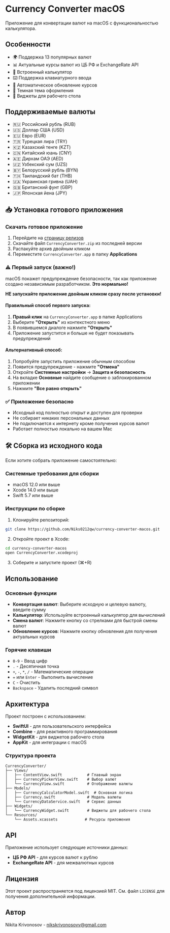 # Currency Converter macOS

Приложение для конвертации валют на macOS с функциональностью калькулятора.

## Особенности

- 🌍 Поддержка 13 популярных валют
- 📊 Актуальные курсы валют из ЦБ РФ и ExchangeRate API
- 🧮 Встроенный калькулятор
- ⌨️ Поддержка клавиатурного ввода
- 🔄 Автоматическое обновление курсов
- 🎨 Темная тема оформления
- 📱 Виджеты для рабочего стола

## Поддерживаемые валюты

- 🇷🇺 Российский рубль (RUB)
- 🇺🇸 Доллар США (USD)
- 🇪🇺 Евро (EUR)
- 🇹🇷 Турецкая лира (TRY)
- 🇰🇿 Казахский тенге (KZT)
- 🇨🇳 Китайский юань (CNY)
- 🇦🇪 Дирхам ОАЭ (AED)
- 🇺🇿 Узбекский сум (UZS)
- 🇧🇾 Белорусский рубль (BYN)
- 🇹🇭 Таиландский бат (THB)
- 🇺🇦 Украинская гривна (UAH)
- 🇬🇧 Британский фунт (GBP)
- 🇯🇵 Японская йена (JPY)

## 📥 Установка готового приложения

### Скачать готовое приложение
1. Перейдите на [страницу релизов](https://github.com/Niks0212qw/currency-converter-macos/releases)
2. Скачайте файл `CurrencyConverter.zip` из последней версии
3. Распакуйте архив двойным кликом
4. Переместите `CurrencyConverter.app` в папку **Applications**

### ⚠️ Первый запуск (важно!)

macOS покажет предупреждение безопасности, так как приложение создано независимым разработчиком. **Это нормально!**

**НЕ запускайте приложение двойным кликом сразу после установки!**

#### Правильный способ первого запуска:
1. **Правый клик** на `CurrencyConverter.app` в папке Applications
2. Выберите **"Открыть"** из контекстного меню
3. В появившемся диалоге нажмите **"Открыть"**
4. Приложение запустится и больше не будет показывать предупреждений

#### Альтернативный способ:
1. Попробуйте запустить приложение обычным способом
2. Появится предупреждение - нажмите **"Отмена"**
3. Откройте **Системные настройки** → **Защита и безопасность**
4. На вкладке **Основные** найдите сообщение о заблокированном приложении
5. Нажмите **"Все равно открыть"**

### ✅ Приложение безопасно

- Исходный код полностью открыт и доступен для проверки
- Не собирает никаких персональных данных
- Не подключается к интернету кроме получения курсов валют
- Работает полностью локально на вашем Mac

## 🛠 Сборка из исходного кода

Если хотите собрать приложение самостоятельно:

### Системные требования для сборки
- macOS 12.0 или выше
- Xcode 14.0 или выше
- Swift 5.7 или выше

### Инструкции по сборке
1. Клонируйте репозиторий:
```bash
git clone https://github.com/Niks0212qw/currency-converter-macos.git
```

2. Откройте проект в Xcode:
```bash
cd currency-converter-macos
open CurrencyConverter.xcodeproj
```

3. Соберите и запустите проект (⌘+R)

## Использование

### Основные функции

- **Конвертация валют**: Выберите исходную и целевую валюту, введите сумму
- **Калькулятор**: Используйте встроенный калькулятор для вычислений
- **Смена валют**: Нажмите кнопку со стрелками для быстрой смены валют
- **Обновление курсов**: Нажмите кнопку обновления для получения актуальных курсов

### Горячие клавиши

- `0-9` - Ввод цифр
- `.` - Десятичная точка
- `+`, `-`, `*`, `/` - Математические операции
- `=` или `Enter` - Выполнить вычисление
- `C` - Очистить
- `Backspace` - Удалить последний символ

## Архитектура

Проект построен с использованием:

- **SwiftUI** - для пользовательского интерфейса
- **Combine** - для реактивного программирования
- **WidgetKit** - для виджетов рабочего стола
- **AppKit** - для интеграции с macOS

### Структура проекта

```
CurrencyConverter/
├── Views/
│   ├── ContentView.swift           # Главный экран
│   ├── CurrencyPickerView.swift    # Выбор валют
│   └── CurrencyView.swift          # Отображение валюты
├── Models/
│   ├── CurrencyCalculatorModel.swift  # Основная логика
│   ├── Currency.swift              # Модель валюты
│   └── CurrencyDataService.swift   # Сервис данных
├── Widgets/
│   └── CurrencyWidget.swift        # Виджеты для рабочего стола
└── Resources/
    └── Assets.xcassets            # Ресурсы приложения
```

## API

Приложение использует следующие источники данных:

- **ЦБ РФ API** - для курсов валют к рублю
- **ExchangeRate API** - для межвалютных курсов

## Лицензия

Этот проект распространяется под лицензией MIT. См. файл `LICENSE` для получения дополнительной информации.

## Автор

Nikita Krivonosov - nikskrivonosovv@gmail.com
